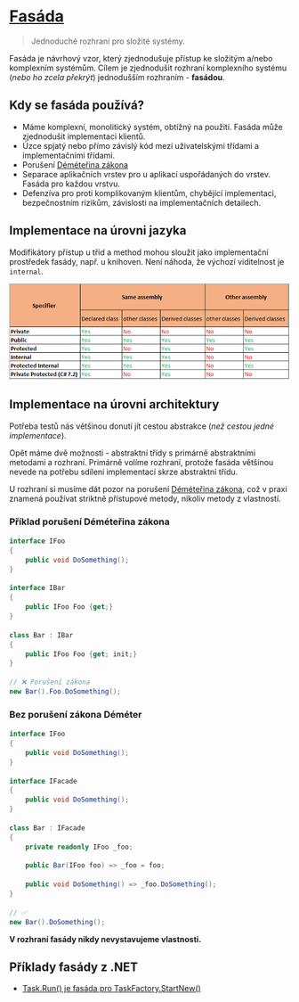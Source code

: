 # [Fasáda](https://en.wikipedia.org/wiki/Facade_pattern)

> Jednoduché rozhraní pro složité systémy.

Fasáda je návrhový vzor, který zjednodušuje přístup ke složitým a/nebo komplexním systémům. Cílem je zjednodušit rozhraní komplexního systému (_nebo ho zcela překrýt_) jednodušším rozhraním - **fasádou**.

## Kdy se fasáda používá?

* Máme komplexní, monolitický systém, obtížný na použití. Fasáda může zjednodušit implementaci klientů.
* Úzce spjatý nebo přímo závislý kód mezi uživatelskými třídami a implementačními třídami.
* Porušení [Déméteřina zákona](https://cs.wikipedia.org/wiki/D%C3%A9m%C3%A9te%C5%99in_z%C3%A1kon)
* Separace aplikačních vrstev pro u aplikací uspořádaných do vrstev. Fasáda pro každou vrstvu.
* Defenzíva pro proti komplikovaným klientům, chybějící implementaci, bezpečnostním rizikům, závislosti na implementačních detailech.

## Implementace na úrovni jazyka

Modifikátory přístup u tříd a method mohou sloužit jako implementační prostředek fasády, např. u knihoven. Není náhoda, že výchozí viditelnost je `internal`.

![Access Modifiers](image.png)

## Implementace na úrovni architektury

Potřeba testů nás většinou donutí jít cestou abstrakce (_než cestou jedné implementace_).

Opět máme dvě možnosti - abstraktní třídy s primárně abstraktními metodami a rozhraní. Primárně volíme rozhraní, protože fasáda většinou nevede na potřebu sdílení implementací skrze abstraktní třídu.

U rozhraní si musíme dát pozor na porušení [Déméteřina zákona](https://cs.wikipedia.org/wiki/D%C3%A9m%C3%A9te%C5%99in_z%C3%A1kon), což v praxi znamená používat striktně přístupové metody, nikoliv metody z vlastností.

### Příklad porušení Déméteřina zákona

```csharp
interface IFoo
{
    public void DoSomething();
}

interface IBar
{
    public IFoo Foo {get;}
}

class Bar : IBar
{
    public IFoo Foo {get; init;}
}

// ❌ Porušení zákona
new Bar().Foo.DoSomething();

```

### Bez porušení zákona Déméter

```csharp
interface IFoo
{
    public void DoSomething();
}

interface IFacade
{
    public void DoSomething();
}

class Bar : IFacade
{
    private readonly IFoo _foo;

    public Bar(IFoo foo) => _foo = foo;

    public void DoSomething() => _foo.DoSomething();
}

// ✅
new Bar().DoSomething();

```

**V rozhraní fasády nikdy nevystavujeme vlastnosti.**

## Příklady fasády z .NET

* [Task.Run() je fasáda pro TaskFactory.StartNew()](https://devblogs.microsoft.com/pfxteam/task-run-vs-task-factory-startnew/)